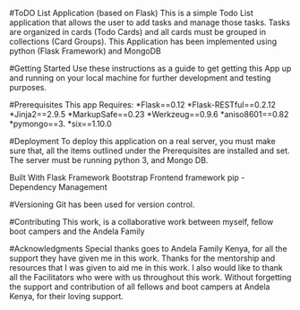 #ToDO List Application (based on Flask)
This is a simple Todo List application that allows the user to add tasks and manage those tasks. Tasks are organized in cards (Todo Cards) and all cards must be grouped in collections (Card Groups). 
This Application has been implemented using python (Flask Framework) and MongoDB

#Getting Started
Use these instructions as a guide to get getting this App up and running on your local machine for further development and testing purposes.

#Prerequisites
This app Requires:
*Flask==0.12
*Flask-RESTful==0.2.12
*Jinja2==2.9.5
*MarkupSafe==0.23
*Werkzeug==0.9.6
*aniso8601==0.82
*pymongo==3.
*six==1.10.0

#Deployment
To deploy this application on a real server, you must make sure that, all the items outlined under the Prerequisites are installed and set. The server must be running python 3, and Mongo DB. 

Built With
Flask Framework 
Bootstrap Frontend framework
pip - Dependency Management

#Versioning
Git has been used for version control.

#Contributing
This work, is a collaborative work between myself, fellow boot campers and the Andela Family

#Acknowledgments
Special thanks goes to Andela Family Kenya, for all the support they have given me in this work. Thanks for the mentorship and resources that I was given to aid me in this work. I also would like to thank all the Facilitators who were with us throughout this work. Without forgetting the support and contribution of all fellows and boot campers at Andela Kenya, for their loving support.
